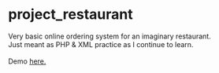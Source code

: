 # project_restaurant
Very basic online ordering system for an imaginary restaurant.
<br>Just meant as PHP & XML practice as I continue to learn.
<br><br>Demo <a href="http://www.mathic.duckdns.org/project_restaurant">here.</a>

